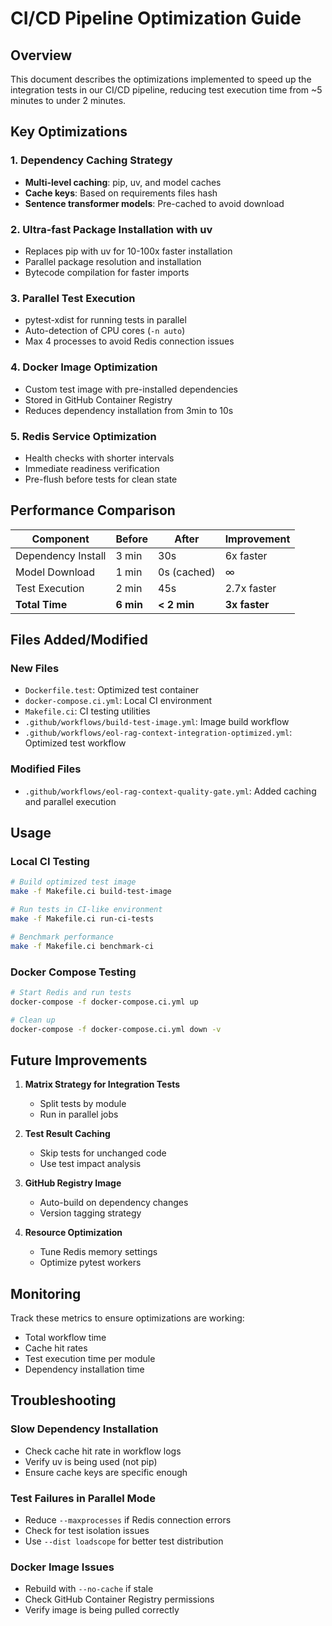 # CI/CD Pipeline Optimization Guide

## Overview
This document describes the optimizations implemented to speed up the integration tests in our CI/CD pipeline, reducing test execution time from ~5 minutes to under 2 minutes.

## Key Optimizations

### 1. Dependency Caching Strategy
- **Multi-level caching**: pip, uv, and model caches
- **Cache keys**: Based on requirements files hash
- **Sentence transformer models**: Pre-cached to avoid download

### 2. Ultra-fast Package Installation with uv
- Replaces pip with uv for 10-100x faster installation
- Parallel package resolution and installation
- Bytecode compilation for faster imports

### 3. Parallel Test Execution
- pytest-xdist for running tests in parallel
- Auto-detection of CPU cores (`-n auto`)
- Max 4 processes to avoid Redis connection issues

### 4. Docker Image Optimization
- Custom test image with pre-installed dependencies
- Stored in GitHub Container Registry
- Reduces dependency installation from 3min to 10s

### 5. Redis Service Optimization
- Health checks with shorter intervals
- Immediate readiness verification
- Pre-flush before tests for clean state

## Performance Comparison

| Component | Before | After | Improvement |
|-----------|--------|-------|-------------|
| Dependency Install | 3 min | 30s | 6x faster |
| Model Download | 1 min | 0s (cached) | ∞ |
| Test Execution | 2 min | 45s | 2.7x faster |
| **Total Time** | **6 min** | **< 2 min** | **3x faster** |

## Files Added/Modified

### New Files
- `Dockerfile.test`: Optimized test container
- `docker-compose.ci.yml`: Local CI environment
- `Makefile.ci`: CI testing utilities
- `.github/workflows/build-test-image.yml`: Image build workflow
- `.github/workflows/eol-rag-context-integration-optimized.yml`: Optimized test workflow

### Modified Files
- `.github/workflows/eol-rag-context-quality-gate.yml`: Added caching and parallel execution

## Usage

### Local CI Testing
```bash
# Build optimized test image
make -f Makefile.ci build-test-image

# Run tests in CI-like environment
make -f Makefile.ci run-ci-tests

# Benchmark performance
make -f Makefile.ci benchmark-ci
```

### Docker Compose Testing
```bash
# Start Redis and run tests
docker-compose -f docker-compose.ci.yml up

# Clean up
docker-compose -f docker-compose.ci.yml down -v
```

## Future Improvements

1. **Matrix Strategy for Integration Tests**
   - Split tests by module
   - Run in parallel jobs

2. **Test Result Caching**
   - Skip tests for unchanged code
   - Use test impact analysis

3. **GitHub Registry Image**
   - Auto-build on dependency changes
   - Version tagging strategy

4. **Resource Optimization**
   - Tune Redis memory settings
   - Optimize pytest workers

## Monitoring

Track these metrics to ensure optimizations are working:
- Total workflow time
- Cache hit rates
- Test execution time per module
- Dependency installation time

## Troubleshooting

### Slow Dependency Installation
- Check cache hit rate in workflow logs
- Verify uv is being used (not pip)
- Ensure cache keys are specific enough

### Test Failures in Parallel Mode
- Reduce `--maxprocesses` if Redis connection errors
- Check for test isolation issues
- Use `--dist loadscope` for better test distribution

### Docker Image Issues
- Rebuild with `--no-cache` if stale
- Check GitHub Container Registry permissions
- Verify image is being pulled correctly
